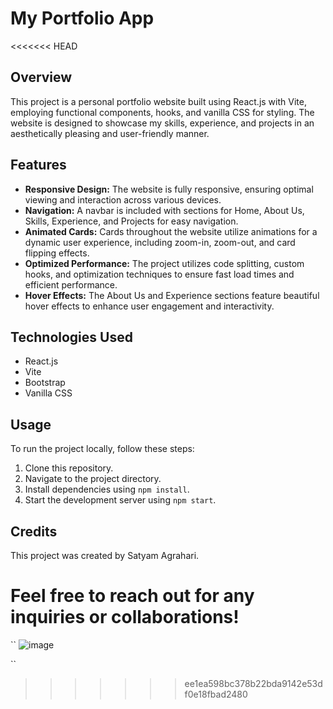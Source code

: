 # My Portfolio App

<<<<<<< HEAD
## Overview
This project is a personal portfolio website built using React.js with Vite, employing functional components, hooks, and vanilla CSS for styling. The website is designed to showcase my skills, experience, and projects in an aesthetically pleasing and user-friendly manner.

## Features

* **Responsive Design:** The website is fully responsive, ensuring optimal viewing and interaction across various devices.
* **Navigation:** A navbar is included with sections for Home, About Us, Skills, Experience, and Projects for easy navigation.
* **Animated Cards:** Cards throughout the website utilize animations for a dynamic user experience, including zoom-in, zoom-out, and card flipping effects.
* **Optimized Performance:** The project utilizes code splitting, custom hooks, and optimization techniques to ensure fast load times and efficient performance.
* **Hover Effects:** The About Us and Experience sections feature beautiful hover effects to enhance user engagement and interactivity.

## Technologies Used

* React.js
* Vite
* Bootstrap
* Vanilla CSS

## Usage

To run the project locally, follow these steps:

1. Clone this repository.
2. Navigate to the project directory.
3. Install dependencies using `npm install`.
4. Start the development server using `npm start`.

## Credits

This project was created by Satyam Agrahari. 

Feel free to reach out for any inquiries or collaborations!
=======
``
![image](https://github.com/Satyam9169/my-portfolio/assets/38384042/5eb5c919-f913-4599-9a5d-18387aa3a942)

``
>>>>>>> ee1ea598bc378b22bda9142e53df0e18fbad2480
